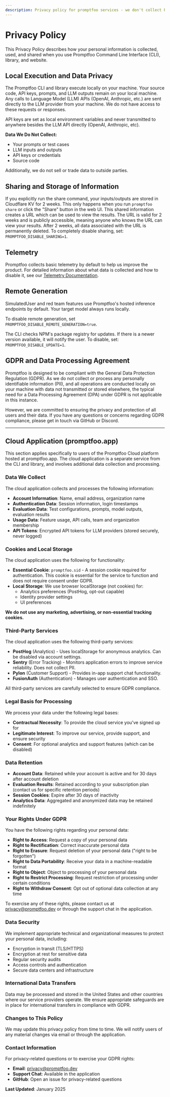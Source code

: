 ```yaml
---
description: Privacy policy for promptfoo services - we don't collect PII, API keys stay local, and telemetry is anonymous and opt-out
---
```


# Privacy Policy

This Privacy Policy describes how your personal information is collected, used, and shared when you use Promptfoo Command Line Interface (CLI), library, and website.

## Local Execution and Data Privacy

The Promptfoo CLI and library execute locally on your machine. Your source code, API keys, prompts, and LLM outputs remain on your local machine. Any calls to Language Model (LLM) APIs (OpenAI, Anthropic, etc.) are sent directly to the LLM provider from your machine. We do not have access to these requests or responses.

API keys are set as local environment variables and never transmitted to anywhere besides the LLM API directly (OpenAI, Anthropic, etc).

**Data We Do Not Collect:**
- Your prompts or test cases
- LLM inputs and outputs
- API keys or credentials
- Source code

Additionally, we do not sell or trade data to outside parties.

## Sharing and Storage of Information

If you explicitly run the share command, your inputs/outputs are stored in Cloudflare KV for 2 weeks. This only happens when you run `promptfoo share` or click the "Share" button in the web UI. This shared information creates a URL which can be used to view the results. The URL is valid for 2 weeks and is publicly accessible, meaning anyone who knows the URL can view your results. After 2 weeks, all data associated with the URL is permanently deleted. To completely disable sharing, set: `PROMPTFOO_DISABLE_SHARING=1`.

## Telemetry

Promptfoo collects basic telemetry by default to help us improve the product. For detailed information about what data is collected and how to disable it, see our [Telemetry Documentation](/docs/configuration/telemetry).

## Remote Generation

SimulatedUser and red team features use Promptfoo's hosted inference endpoints by default. Your target model always runs locally.

To disable remote generation, set `PROMPTFOO_DISABLE_REMOTE_GENERATION=true`.

The CLI checks NPM's package registry for updates. If there is a newer version available, it will notify the user. To disable, set: `PROMPTFOO_DISABLE_UPDATE=1`.

## GDPR and Data Processing Agreement

Promptfoo is designed to be compliant with the General Data Protection Regulation (GDPR). As we do not collect or process any personally identifiable information (PII), and all operations are conducted locally on your machine with data not transmitted or stored elsewhere, the typical need for a Data Processing Agreement (DPA) under GDPR is not applicable in this instance.

However, we are committed to ensuring the privacy and protection of all users and their data. If you have any questions or concerns regarding GDPR compliance, please get in touch via GitHub or Discord.

---

## Cloud Application (promptfoo.app)

This section applies specifically to users of the Promptfoo Cloud platform hosted at promptfoo.app. The cloud application is a separate service from the CLI and library, and involves additional data collection and processing.

### Data We Collect

The cloud application collects and processes the following information:

- **Account Information**: Name, email address, organization name
- **Authentication Data**: Session information, login timestamps
- **Evaluation Data**: Test configurations, prompts, model outputs, evaluation results
- **Usage Data**: Feature usage, API calls, team and organization membership
- **API Tokens**: Encrypted API tokens for LLM providers (stored securely, never logged)

### Cookies and Local Storage

The cloud application uses the following for functionality:

- **Essential Cookie**: `promptfoo.sid` - A session cookie required for authentication. This cookie is essential for the service to function and does not require consent under GDPR.
- **Local Storage**: We use browser localStorage (not cookies) for:
  - Analytics preferences (PostHog, opt-out capable)
  - Identity provider settings
  - UI preferences

**We do not use any marketing, advertising, or non-essential tracking cookies.**

### Third-Party Services

The cloud application uses the following third-party services:

- **PostHog** (Analytics) - Uses localStorage for anonymous analytics. Can be disabled via account settings.
- **Sentry** (Error Tracking) - Monitors application errors to improve service reliability. Does not collect PII.
- **Pylon** (Customer Support) - Provides in-app support chat functionality.
- **FusionAuth** (Authentication) - Manages user authentication and SSO.

All third-party services are carefully selected to ensure GDPR compliance.

### Legal Basis for Processing

We process your data under the following legal bases:

- **Contractual Necessity**: To provide the cloud service you've signed up for
- **Legitimate Interest**: To improve our service, provide support, and ensure security
- **Consent**: For optional analytics and support features (which can be disabled)

### Data Retention

- **Account Data**: Retained while your account is active and for 30 days after account deletion
- **Evaluation Results**: Retained according to your subscription plan (contact us for specific retention periods)
- **Session Cookies**: Expire after 30 days of inactivity
- **Analytics Data**: Aggregated and anonymized data may be retained indefinitely

### Your Rights Under GDPR

You have the following rights regarding your personal data:

- **Right to Access**: Request a copy of your personal data
- **Right to Rectification**: Correct inaccurate personal data
- **Right to Erasure**: Request deletion of your personal data ("right to be forgotten")
- **Right to Data Portability**: Receive your data in a machine-readable format
- **Right to Object**: Object to processing of your personal data
- **Right to Restrict Processing**: Request restriction of processing under certain conditions
- **Right to Withdraw Consent**: Opt out of optional data collection at any time

To exercise any of these rights, please contact us at privacy@promptfoo.dev or through the support chat in the application.

### Data Security

We implement appropriate technical and organizational measures to protect your personal data, including:

- Encryption in transit (TLS/HTTPS)
- Encryption at rest for sensitive data
- Regular security audits
- Access controls and authentication
- Secure data centers and infrastructure

### International Data Transfers

Data may be processed and stored in the United States and other countries where our service providers operate. We ensure appropriate safeguards are in place for international transfers in compliance with GDPR.

### Changes to This Policy

We may update this privacy policy from time to time. We will notify users of any material changes via email or through the application.

### Contact Information

For privacy-related questions or to exercise your GDPR rights:

- **Email**: privacy@promptfoo.dev
- **Support Chat**: Available in the application
- **GitHub**: Open an issue for privacy-related questions

**Last Updated**: January 2025
